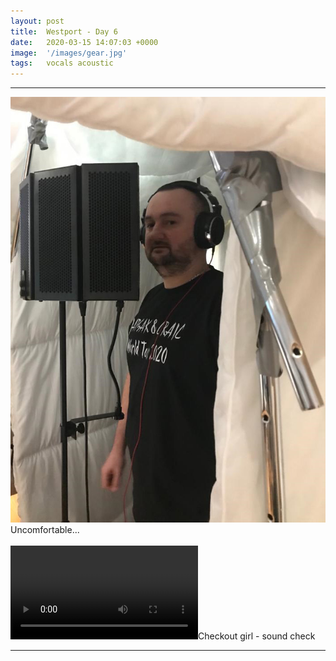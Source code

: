 ```yaml
---
layout: post
title:  Westport - Day 6
date:   2020-03-15 14:07:03 +0000
image:  '/images/gear.jpg'
tags:   vocals acoustic
---
```


***

<div class="myDiv"><img class="myImg" src="/images/vocal_02.jpg"/>Uncomfortable...</div>
<br />

<div class="myDiv"><video controls><source src="/images/videos/vocal_01.mp4" type="video/mp4"></video>Checkout girl - sound check</div>

***